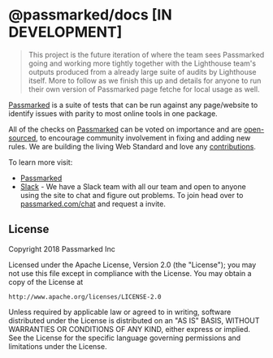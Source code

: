 # @passmarked/docs [IN DEVELOPMENT] 

> This project is the future iteration of where the team sees Passmarked going and working more tightly together with the Lighthouse team's outputs produced from a already large suite of audits by Lighthouse itself. More to follow as we finish this up and details for anyone to run their own version of Passmarked page fetche for local usage as well.

[Passmarked](http://passmarked.com?source=github&report=fetch) is a suite of tests that can be run against any page/website to identify issues with parity to most online tools in one package.

All of the checks on [Passmarked](http://passmarked.com?source=github&report=ssl) can be voted on importance and are [open-sourced](http://github.com/passmarked/suite), to encourage community involvement in fixing and adding new rules. We are building the living Web Standard and love any [contributions](#contributing).

To learn more visit:

* [Passmarked](http://passmarked.com)
* [Slack](http://passmarked.com/chat?source=github&report=ssl) - We have a Slack team with all our team and open to anyone using the site to chat and figure out problems. To join head over to [passmarked.com/chat](http://passmarked.com/chat?source=github&report=ssl) and request a invite.

## License

Copyright 2018 Passmarked Inc

Licensed under the Apache License, Version 2.0 (the "License");
you may not use this file except in compliance with the License.
You may obtain a copy of the License at

    http://www.apache.org/licenses/LICENSE-2.0

Unless required by applicable law or agreed to in writing, software
distributed under the License is distributed on an "AS IS" BASIS,
WITHOUT WARRANTIES OR CONDITIONS OF ANY KIND, either express or implied.
See the License for the specific language governing permissions and
limitations under the License.
